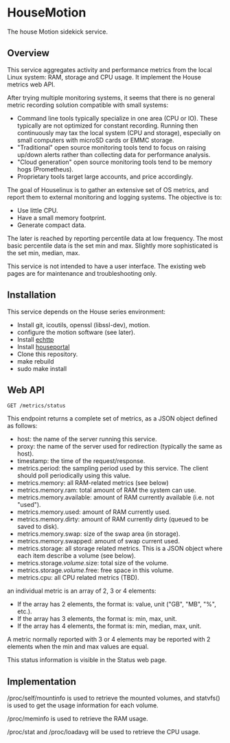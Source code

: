 # HouseMotion
The house Motion sidekick service.

## Overview

This service aggregates activity and performance metrics from the local Linux system: RAM, storage and CPU usage. It implement the House metrics web API.

After trying multiple monitoring systems, it seems that there is no general metric recording solution compatible with small systems:
* Command line tools typically specialize in one area (CPU or IO). These typically are not optimized for constant recording. Running then continuously may tax the local system (CPU and storage), especially on small computers with microSD cards or EMMC storage.
* "Traditional" open source monitoring tools tend to focus on raising up/down alerts rather than collecting data for performance analysis.
* "Cloud generation" open source monitoring tools tend to be memory hogs (Prometheus).
* Proprietary tools target large accounts, and price accordingly.

The goal of Houselinux is to gather an extensive set of OS metrics, and report them to external monitoring and logging systems. The objective is to:
* Use little CPU.
* Have a small memory footprint.
* Generate compact data.

The later is reached by reporting percentile data at low frequency. The most basic percentile data is the set min and max. Slightly more sophisticated is the set min, median, max.

This service is not intended to have a user interface. The existing web pages are for maintenance and troubleshooting only.

## Installation

This service depends on the House series environment:
* Install git, icoutils, openssl (libssl-dev), motion.
* configure the motion software (see later).
* Install [echttp](https://github.com/pascal-fb-martin/echttp)
* Install [houseportal](https://github.com/pascal-fb-martin/houseportal)
* Clone this repository.
* make rebuild
* sudo make install

## Web API

```
GET /metrics/status
```
This endpoint returns a complete set of metrics, as a JSON object defined as follows:
* host: the name of the server running this service.
* proxy: the name of the server used for redirection (typically the same as host).
* timestamp: the time of the request/response.
* metrics.period: the sampling period used by this service. The client should poll periodically using this value.
* metrics.memory: all RAM-related metrics (see below)
* metrics.memory.ram: total amount of RAM the system can use.
* metrics.memory.available: amount of RAM currently available (i.e. not "used").
* metrics.memory.used: amount of RAM currently used.
* metrics.memory.dirty: amount of RAM currently dirty (queued to be saved to disk).
* metrics.memory.swap: size of the swap area (in storage).
* metrics.memory.swapped: amount of swap current used.
* metrics.storage: all storage related metrics. This is a JSON object where each item describe a volume (see below).
* metrics.storage._volume_.size: total size of the volume.
* metrics.storage._volume_.free: free space in this volume.
* metrics.cpu: all CPU related metrics (TBD).

an individual metric is an array of 2, 3 or 4 elements:
* If the array has 2 elements, the format is: value, unit ("GB", "MB", "%", etc.).
* If the array has 3 elements, the format is: min, max, unit.
* If the array has 4 elements, the format is: min, median, max, unit.

A metric normally reported with 3 or 4 elements may be reported with 2 elements when the min and max values are equal.

This status information is visible in the Status web page.

## Implementation

/proc/self/mountinfo is used to retrieve the mounted volumes, and statvfs() is used to get the usage information for each volume.

/proc/meminfo is used to retrieve the RAM usage.

/proc/stat and /proc/loadavg will be used to retrieve the CPU usage.

